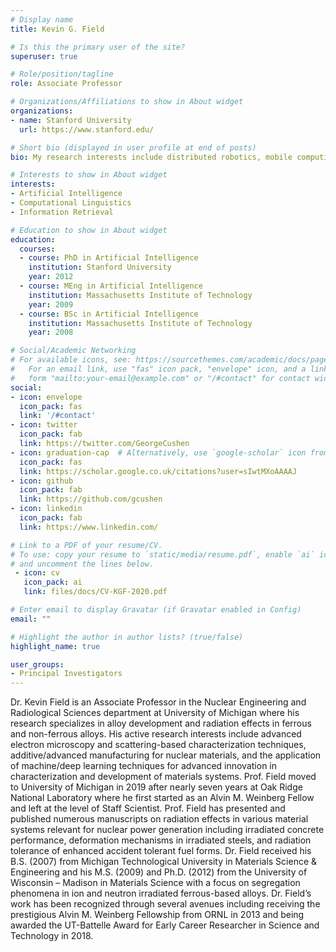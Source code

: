 ```yaml
---
# Display name
title: Kevin G. Field

# Is this the primary user of the site?
superuser: true

# Role/position/tagline
role: Associate Professor

# Organizations/Affiliations to show in About widget
organizations:
- name: Stanford University
  url: https://www.stanford.edu/

# Short bio (displayed in user profile at end of posts)
bio: My research interests include distributed robotics, mobile computing and programmable matter.

# Interests to show in About widget
interests:
- Artificial Intelligence
- Computational Linguistics
- Information Retrieval

# Education to show in About widget
education:
  courses:
  - course: PhD in Artificial Intelligence
    institution: Stanford University
    year: 2012
  - course: MEng in Artificial Intelligence
    institution: Massachusetts Institute of Technology
    year: 2009
  - course: BSc in Artificial Intelligence
    institution: Massachusetts Institute of Technology
    year: 2008

# Social/Academic Networking
# For available icons, see: https://sourcethemes.com/academic/docs/page-builder/#icons
#   For an email link, use "fas" icon pack, "envelope" icon, and a link in the
#   form "mailto:your-email@example.com" or "/#contact" for contact widget.
social:
- icon: envelope
  icon_pack: fas
  link: '/#contact'
- icon: twitter
  icon_pack: fab
  link: https://twitter.com/GeorgeCushen
- icon: graduation-cap  # Alternatively, use `google-scholar` icon from `ai` icon pack
  icon_pack: fas
  link: https://scholar.google.co.uk/citations?user=sIwtMXoAAAAJ
- icon: github
  icon_pack: fab
  link: https://github.com/gcushen
- icon: linkedin
  icon_pack: fab
  link: https://www.linkedin.com/

# Link to a PDF of your resume/CV.
# To use: copy your resume to `static/media/resume.pdf`, enable `ai` icons in `params.toml`, 
# and uncomment the lines below.
 - icon: cv
   icon_pack: ai
   link: files/docs/CV-KGF-2020.pdf

# Enter email to display Gravatar (if Gravatar enabled in Config)
email: ""

# Highlight the author in author lists? (true/false)
highlight_name: true

user_groups:
- Principal Investigators
---
```


Dr. Kevin Field is an Associate Professor in the Nuclear Engineering and Radiological Sciences department at University of Michigan where his research specializes in alloy development and radiation effects in ferrous and non-ferrous alloys. His active research interests include advanced electron microscopy and scattering-based characterization techniques, additive/advanced manufacturing for nuclear materials, and the application of machine/deep learning techniques for advanced innovation in characterization and development of materials systems. Prof. Field moved to University of Michigan in 2019 after nearly seven years at Oak Ridge National Laboratory where he first started as an Alvin M. Weinberg Fellow and left at the level of Staff Scientist. Prof. Field has presented and published numerous manuscripts on radiation effects in various material systems relevant for nuclear power generation including irradiated concrete performance, deformation mechanisms in irradiated steels, and radiation tolerance of enhanced accident tolerant fuel forms. Dr. Field received his B.S. (2007) from Michigan Technological University in Materials Science & Engineering and his M.S. (2009) and Ph.D. (2012) from the University of Wisconsin – Madison in Materials Science with a focus on segregation phenomena in ion and neutron irradiated ferrous-based alloys. Dr. Field’s work has been recognized through several avenues including receiving the prestigious Alvin M. Weinberg Fellowship from ORNL in 2013 and being awarded the UT-Battelle Award for Early Career Researcher in Science and Technology in 2018. 